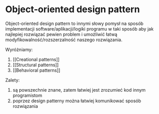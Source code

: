 # Object-oriented design pattern

Object-oriented design pattern to innymi słowy pomysł na sposób implementacji software/aplikacji/logiki programu w taki sposób aby jak najlepiej rozwiązać pewien problem i umożliwić łatwą modyfikowalność/rozszerzalność naszego rozwiązania.

Wyróżniamy:
1. [[Creational patterns]]
2. [[Structural patterns]]
3. [[Behavioral patterns]]

Zalety:
1. są powszechnie znane, zatem łatwiej jest zrozumieć kod innym programistom
2. poprzez design patterny można łatwiej komunikować sposób rozwiązania